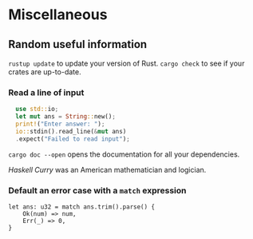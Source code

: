 # Miscellaneous

## Random useful information

```rustup update``` to update your version of Rust.
```cargo check``` to see if your crates are up-to-date.

### Read a line of input

```rust
  use std::io;
  let mut ans = String::new();
  print!("Enter answer: ");
  io::stdin().read_line(&mut ans)
  .expect("Failed to read input");
```

```cargo doc --open``` opens the documentation for all your dependencies.

*Haskell Curry* was an American mathematician and logician. 

### Default an error case with a ```match``` expression

```
let ans: u32 = match ans.trim().parse() { 
    Ok(num) => num,
    Err(_) => 0,
}
```

### 
